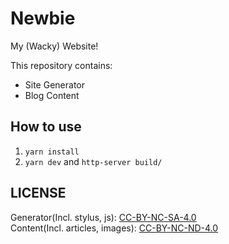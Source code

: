 Newbie
===
My (Wacky) Website!

This repository contains:

* Site Generator
* Blog Content

## How to use
1. `yarn install`
2. `yarn dev` and `http-server build/`


## LICENSE
Generator(Incl. stylus, js): [CC-BY-NC-SA-4.0](http://creativecommons.org/licenses/by-nc-sa/4.0/)  
Content(Incl. articles, images):  [CC-BY-NC-ND-4.0](http://creativecommons.org/licenses/by-nc-nd/4.0/)

